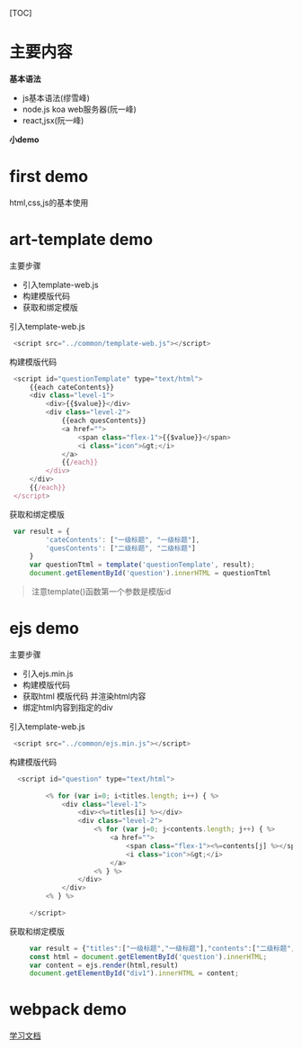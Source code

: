 [TOC]
# 主要内容
**基本语法**
* js基本语法(缪雪峰)
* node.js koa web服务器(阮一峰)
* react,jsx(阮一峰)

**小demo**

# first demo
html,css,js的基本使用
# art-template demo
主要步骤
* 引入template-web.js
* 构建模版代码
* 获取和绑定模版

引入template-web.js

```javascript
 <script src="../common/template-web.js"></script>
```

构建模版代码

```javascript
 <script id="questionTemplate" type="text/html">
     {{each cateContents}}
     <div class="level-1">
         <div>{{$value}}</div>
         <div class="level-2">
             {{each quesContents}}
             <a href="">
                 <span class="flex-1">{{$value}}</span>
                 <i class="icon">&gt;</i>
             </a>
             {{/each}}
         </div>
     </div>
     {{/each}}
 </script>
```

获取和绑定模版

```javascript
 var result = {
         'cateContents': ["一级标题", "一级标题"],
         'quesContents': ["二级标题", "二级标题"]
     }
     var questionTtml = template('questionTemplate', result);
     document.getElementById('question').innerHTML = questionTtml
```

> 注意template()函数第一个参数是模版id

# ejs demo
主要步骤
* 引入ejs.min.js
* 构建模版代码
* 获取html 模版代码 并渲染html内容
* 绑定html内容到指定的div


引入template-web.js

```javascript
 <script src="../common/ejs.min.js"></script>
```

构建模版代码

```javascript
  <script id="question" type="text/html">
 
         <% for (var i=0; i<titles.length; i++) { %>
             <div class="level-1">
                 <div><%=titles[i] %></div>
                 <div class="level-2">
                     <% for (var j=0; j<contents.length; j++) { %>
                         <a href="">
                             <span class="flex-1"><%=contents[j] %></span>
                             <i class="icon">&gt;</i>
                         </a>
                     <% } %>
                 </div>
             </div>
         <% } %>
 
     </script>
```

获取和绑定模版

```javascript
     var result = {"titles":["一级标题","一级标题"],"contents":["二级标题","二级标题","二级标题"]};
     const html = document.getElementById('question').innerHTML;
     var content = ejs.render(html,result)
     document.getElementById("div1").innerHTML = content;
```

# webpack demo
[学习文档](webpack_tool/app/README.md)
